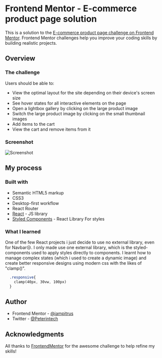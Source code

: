 # Frontend Mentor - E-commerce product page solution

This is a solution to the [E-commerce product page challenge on Frontend Mentor](https://www.frontendmentor.io/challenges/ecommerce-product-page-UPsZ9MJp6). Frontend Mentor challenges help you improve your coding skills by building realistic projects.

## Overview

### The challenge

Users should be able to:

- View the optimal layout for the site depending on their device's screen size
- See hover states for all interactive elements on the page
- Open a lightbox gallery by clicking on the large product image
- Switch the large product image by clicking on the small thumbnail images
- Add items to the cart
- View the cart and remove items from it

### Screenshot

![Screenshot](https://user-images.githubusercontent.com/66377818/185800847-fa56edba-f577-45d8-9fa2-ad295a90e59e.png)

## My process

### Built with

- Semantic HTML5 markup
- CSS3
- Desktop-first workflow
- React Router
- [React](https://reactjs.org/) - JS library
- [Styled Components](https://styled-components.com/) - React Library For styles

### What I learned

One of the few React projects i just decide to use no external library, even for Navbar😒. I only made use one external library, which is the styled-components used to apply styles directly to components.
I learnt how to manage complex states (which i used to create a dynamic image) and create better responsive designs using modern css with the likes of "clamp()".

```css
  .responsive{
    clamp(40px, 30vw, 100px)
  }
```

## Author

- Frontend Mentor - [@iampitrus](https://www.frontendmentor.io/profile/iampitrus)
- Twitter - [@Peterintech](https://www.twitter.com/peterintech)

## Acknowledgments

All thanks to [FrontendMentor](https://www.frontendmentor.io) for the awesome challenge to help refine my skills!
